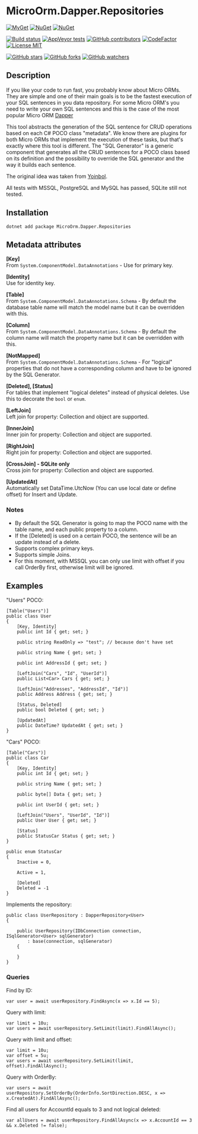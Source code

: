 # MicroOrm.Dapper.Repositories

[![MyGet](https://img.shields.io/myget/phnx47-beta/vpre/MicroOrm.Dapper.Repositories.svg)](https://www.myget.org/feed/phnx47-beta/package/nuget/MicroOrm.Dapper.Repositories)
[![NuGet](https://img.shields.io/nuget/v/MicroOrm.Dapper.Repositories.svg)](https://www.nuget.org/packages/MicroOrm.Dapper.Repositories)
[![NuGet](https://img.shields.io/nuget/dt/MicroOrm.Dapper.Repositories.svg)](https://www.nuget.org/packages/MicroOrm.Dapper.Repositories)

[![Build status](https://ci.appveyor.com/api/projects/status/5v68lbhwc9d4948g?svg=true)](https://ci.appveyor.com/project/phnx47/microorm-dapper-repositories)
[![AppVeyor tests](https://img.shields.io/appveyor/tests/phnx47/microorm-dapper-repositories.svg)](https://ci.appveyor.com/project/phnx47/microorm-dapper-repositories/build/tests)
[![GitHub contributors](https://img.shields.io/github/contributors/phnx47/MicroOrm.Dapper.Repositories.svg)](https://github.com/phnx47/MicroOrm.Dapper.Repositories/graphs/contributors)
[![CodeFactor](https://www.codefactor.io/repository/github/phnx47/microorm.dapper.repositories/badge/master)](https://www.codefactor.io/repository/github/phnx47/microorm.dapper.repositories/overview/master)
[![License MIT](https://img.shields.io/badge/license-MIT-green.svg)](https://opensource.org/licenses/MIT)

[![GitHub stars](https://img.shields.io/github/stars/phnx47/MicroOrm.Dapper.Repositories.svg?style=social&label=Star)](https://github.com/phnx47/MicroOrm.Dapper.Repositories)
[![GitHub forks](https://img.shields.io/github/forks/phnx47/MicroOrm.Dapper.Repositories.svg?style=social&label=Fork)](https://github.com/phnx47/MicroOrm.Dapper.Repositories)
[![GitHub watchers](https://img.shields.io/github/watchers/phnx47/MicroOrm.Dapper.Repositories.svg?style=social&label=Watch)](https://github.com/phnx47/MicroOrm.Dapper.Repositories)

## Description

If you like your code to run fast, you probably know about Micro ORMs.
They are simple and one of their main goals is to be the fastest execution of your SQL sentences in you data repository.
For some Micro ORM's you need to write your own SQL sentences and this is the case of the most popular Micro ORM [Dapper](https://github.com/StackExchange/dapper-dot-net)

This tool abstracts the generation of the SQL sentence for CRUD operations based on each C# POCO class "metadata".
We know there are plugins for both Micro ORMs that implement the execution of these tasks, but that's exactly where this tool is different. The "SQL Generator" is a generic component
that generates all the CRUD sentences for a POCO class based on its definition and the possibility to override the SQL generator and the way it builds each sentence.

The original idea was taken from [Yoinbol](https://github.com/Yoinbol/MicroOrm.Pocos.SqlGenerator).

All tests with MSSQL, PostgreSQL and MySQL has passed, SQLite still not tested.

## Installation

    dotnet add package MicroOrm.Dapper.Repositories

## Metadata attributes

**[Key]**  
From `System.ComponentModel.DataAnnotations` - Use for primary key.

**[Identity]**  
Use for identity key.

**[Table]**  
From `System.ComponentModel.DataAnnotations.Schema` - By default the database table name will match the model name but it can be overridden with this.

**[Column]**  
From `System.ComponentModel.DataAnnotations.Schema` - By default the column name will match the property name but it can be overridden with this.

**[NotMapped]**  
From `System.ComponentModel.DataAnnotations.Schema` - For "logical" properties that do not have a corresponding column and have to be ignored by the SQL Generator.

**[Deleted], [Status]**  
For tables that implement "logical deletes" instead of physical deletes. Use this to decorate the `bool` or `enum`.

**[LeftJoin]**  
Left join for property: Collection and object are supported.

**[InnerJoin]**  
Inner join for property: Collection and object are supported.

**[RightJoin]**  
Right join for property: Collection and object are supported.

**[CrossJoin] - SQLite only**  
Cross join for property: Collection and object are supported.

**[UpdatedAt]**  
Automatically set DataTime.UtcNow (You can use local date or define offset) for Insert and Update.

### Notes

* By default the SQL Generator is going to map the POCO name with the table name, and each public property to a column.
* If the [Deleted] is used on a certain POCO, the sentence will be an update instead of a delete.
* Supports complex primary keys.
* Supports simple Joins.
* For this moment, with MSSQL you can only use limit with offset if you call OrderBy first, otherwise limit will be ignored.

## Examples

"Users" POCO:

    [Table("Users")]
    public class User
    {
        [Key, Identity]
        public int Id { get; set; }

        public string ReadOnly => "test"; // because don't have set

        public string Name { get; set; }

        public int AddressId { get; set; }

        [LeftJoin("Cars", "Id", "UserId")]
        public List<Car> Cars { get; set; }

        [LeftJoin("Addresses", "AddressId", "Id")]
        public Address Address { get; set; }

        [Status, Deleted]
        public bool Deleted { get; set; }

        [UpdatedAt]
        public DateTime? UpdatedAt { get; set; }
    }

"Cars" POCO:

    [Table("Cars")]
    public class Car
    {
        [Key, Identity]
        public int Id { get; set; }

        public string Name { get; set; }

        public byte[] Data { get; set; }

        public int UserId { get; set; }

        [LeftJoin("Users", "UserId", "Id")]
        public User User { get; set; }

        [Status]
        public StatusCar Status { get; set; }
    }

    public enum StatusCar
    {
        Inactive = 0,

        Active = 1,

        [Deleted]
        Deleted = -1
    }

Implements the repository:

    public class UserRepository : DapperRepository<User>
    {

        public UserRepository(IDbConnection connection, ISqlGenerator<User> sqlGenerator)
            : base(connection, sqlGenerator)
        {

        }
    }

### Queries

Find by ID:

    var user = await userRepository.FindAsync(x => x.Id == 5);
    
Query with limit:

    var limit = 10u;
    var users = await userRepository.SetLimit(limit).FindAllAsync();


Query with limit and offset:

    var limit = 10u;
    var offset = 5u;
    var users = await userRepository.SetLimit(limit, offset).FindAllAsync();


Query with OrderBy:
    
    var users = await userRepository.SetOrderBy(OrderInfo.SortDirection.DESC, x => x.CreatedAt).FindAllAsync();


Find all users for AccountId equals to 3 and not logical deleted:

    var allUsers = await userRepository.FindAllAsync(x => x.AccountId == 3 && x.Deleted != false);
